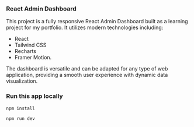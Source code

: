 ### React Admin Dashboard

This project is a fully responsive React Admin Dashboard built as a learning project for my portfolio. It utilizes modern technologies including:

- React
- Tailwind CSS
- Recharts
- Framer Motion.

The dashboard is versatile and can be adapted for any type of web application, providing a smooth user experience with dynamic data visualization.

### Run this app locally

```shell
npm install
```

```shell
npm run dev
```
